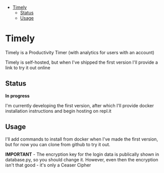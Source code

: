 - [Timely](#timely)
  - [Status](#status)
  - [Usage](#usage)

# Timely
Timely is a Productivity Timer (with analytics for users with an account)

Timely is self-hosted, but when I've shipped the first version I'll provide a link to try it out online

## Status
**In progress**

I'm currently developing the first version, after which I'll provide docker installation instructions and begin hosting on repl.it

## Usage
I'll add commands to install from docker when I've made the first version, but for now you can clone from github to try it out. 

**IMPORTANT** - The encryption key for the login data is publically shown in database.py, so you should change it. However, even then the encryption isn't that good - it's only a Ceaser Cipher